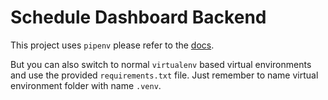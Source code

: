 # Schedule Dashboard Backend

This project uses `pipenv` please refer to the [docs](https://pipenv.pypa.io/en/latest/).

But you can also switch to normal `virtualenv` based virtual environments and use the provided `requirements.txt` file. Just remember to name virtual environment folder with name `.venv`.
